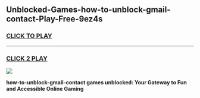 
## Unblocked-Games-how-to-unblock-gmail-contact-Play-Free-9ez4s
<h3>
<a href="https://premium76.site?title=how-to-unblock-gmail-contact&ref=18A1">CLICK TO PLAY</a></h3>
<hr>

<h3>
<a href="https://premium76.site?title=how-to-unblock-gmail-contact&ref=18A1">CLICK 2 PLAY</a>
  
</h3>

<a href="https://premium76.site?title=how-to-unblock-gmail-contact&ref=18A1"><img src="https://clearcache.store/games.png"></a>


**how-to-unblock-gmail-contact games unblocked: Your Gateway to Fun and Accessible Online Gaming**
